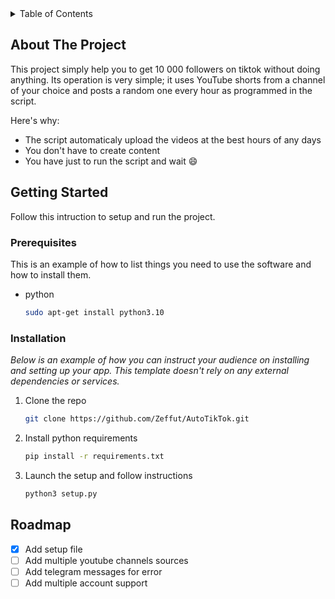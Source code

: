 <!-- TABLE OF CONTENTS -->
<details>
  <summary>Table of Contents</summary>
  <ol>
    <li>
      <a href="#about-the-project">About The Project</a>
    </li>
    <li>
      <a href="#getting-started">Getting Started</a>
      <ul>
        <li><a href="#prerequisites">Prerequisites</a></li>
        <li><a href="#installation">Installation</a></li>
      </ul>
    </li>
  </ol>
</details>


<!-- ABOUT THE PROJECT -->
## About The Project

This project simply help you to get 10 000 followers on tiktok without doing anything. Its operation is very simple; it uses YouTube shorts from a channel of your choice and posts a random one every hour as programmed in the script.

Here's why:
* The script automaticaly upload the videos at the best hours of any days
* You don't have to create content
* You have just to run the script and wait :smile:



<!-- GETTING STARTED -->
## Getting Started

Follow this intruction to setup and run the project.

### Prerequisites

This is an example of how to list things you need to use the software and how to install them.
* python
  ```sh
  sudo apt-get install python3.10
  ```

### Installation

_Below is an example of how you can instruct your audience on installing and setting up your app. This template doesn't rely on any external dependencies or services._

1. Clone the repo
   ```sh
   git clone https://github.com/Zeffut/AutoTikTok.git
   ```
2. Install python requirements
   ```sh
   pip install -r requirements.txt
   ```
3. Launch the setup and follow instructions
   ```sh
   python3 setup.py
   ```


<!-- ROADMAP -->
## Roadmap

- [x] Add setup file
- [ ] Add multiple youtube channels sources
- [ ] Add telegram messages for error
- [ ] Add multiple account support
